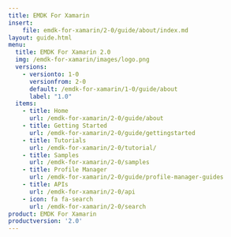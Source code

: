 ```yaml
---
title: EMDK For Xamarin
insert:
    file: emdk-for-xamarin/2-0/guide/about/index.md
layout: guide.html
menu:
  title: EMDK For Xamarin 2.0
  img: /emdk-for-xamarin/images/logo.png
  versions:
    - versionto: 1-0
      versionfrom: 2-0
      default: /emdk-for-xamarin/1-0/guide/about
      label: "1.0"
  items:
    - title: Home
      url: /emdk-for-xamarin/2-0/guide/about
    - title: Getting Started
      url: /emdk-for-xamarin/2-0/guide/gettingstarted
    - title: Tutorials
      url: /emdk-for-xamarin/2-0/tutorial/
    - title: Samples
      url: /emdk-for-xamarin/2-0/samples
    - title: Profile Manager
      url: /emdk-for-xamarin/2-0/guide/profile-manager-guides
    - title: APIs
      url: /emdk-for-xamarin/2-0/api
    - icon: fa fa-search
      url: /emdk-for-xamarin/2-0/search
product: EMDK For Xamarin
productversion: '2.0'
---
```











